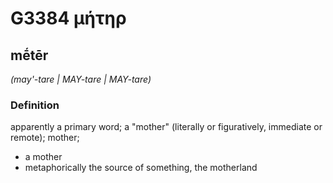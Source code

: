 # G3384 μήτηρ

## mḗtēr

_(may'-tare | MAY-tare | MAY-tare)_

### Definition

apparently a primary word; a "mother" (literally or figuratively, immediate or remote); mother; 

- a mother
- metaphorically the source of something, the motherland

